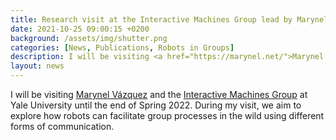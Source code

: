 ```yaml
---
title: Research visit at the Interactive Machines Group lead by Marynel V&aacute;zquez
date: 2021-10-25 09:00:15 +0200
background: /assets/img/shutter.png
categories: [News, Publications, Robots in Groups]
description: I will be visiting <a href="https://marynel.net/">Marynel V&aacute;zquez</a> and the <a href="https://interactive-machines.gitlab.io/">Interactive Machines Group</a> at Yale University until the end of Spring 2022.
layout: news
---
```


I will be visiting <a href="https://marynel.net/">Marynel V&aacute;zquez</a> and the <a href="https://interactive-machines.gitlab.io/">Interactive Machines Group</a> at Yale University until the end of Spring 2022.
During my visit, we aim to explore how robots can facilitate group processes in the wild using different forms of communication.

